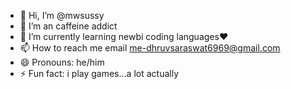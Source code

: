 - 👋 Hi, I’m @mwsussy
- 👀 I’m an caffeine addict
- 🌱 I’m currently learning newbi coding languages♥︎
- 📫 How to reach me email me-dhruvsaraswat6969@gmail.com
- 😄 Pronouns: he/him
- ⚡ Fun fact: i play games...a lot actually

<!---
mwsussy/mwsussy is a ✨ special ✨ repository because its `README.md` (this file) appears on your GitHub profile.
You can click the Preview link to take a look at your changes.
--->
